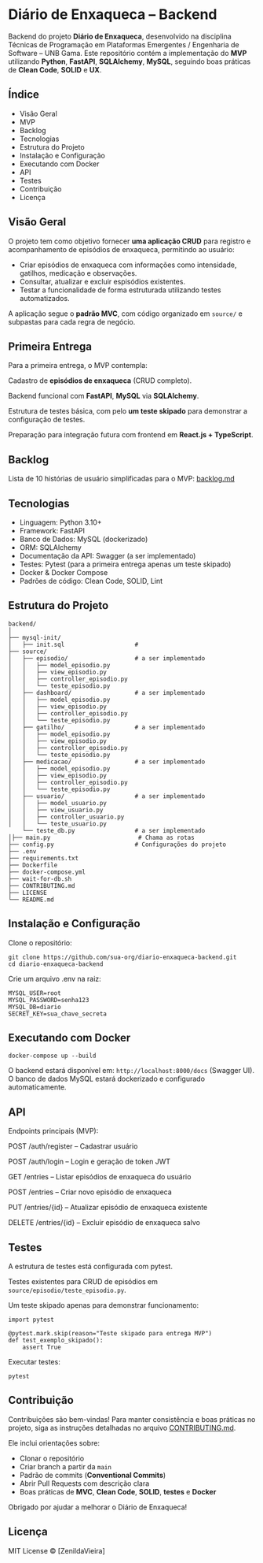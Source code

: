 # Diário de Enxaqueca – Backend

Backend do projeto **Diário de Enxaqueca**, desenvolvido na disciplina Técnicas de Programação em Plataformas Emergentes / Engenharia de Software – UNB Gama.
Este repositório contém a implementação do **MVP** utilizando **Python**, **FastAPI**, **SQLAlchemy**, **MySQL**, seguindo boas práticas de **Clean Code**, **SOLID** e **UX**.

## Índice

* Visão Geral 
* MVP
* Backlog
* Tecnologias
* Estrutura do Projeto
* Instalação e Configuração
* Executando com Docker
* API
* Testes
* Contribuição
* Licença

## Visão Geral

O projeto tem como objetivo fornecer **uma aplicação CRUD** para registro e acompanhamento de episódios de enxaqueca, permitindo ao usuário:
* Criar episódios de enxaqueca com informações como intensidade, gatilhos, medicação e observações.
* Consultar, atualizar e excluir espisódios existentes.
* Testar a funcionalidade de forma estruturada utilizando testes automatizados.

A aplicação segue o **padrão MVC**, com código organizado em `source/` e subpastas para cada regra de negócio.

## Primeira Entrega

Para a primeira entrega, o MVP contempla:

Cadastro de **episódios de enxaqueca** (CRUD completo).

Backend funcional com **FastAPI**, **MySQL** via **SQLAlchemy**.

Estrutura de testes básica, com pelo **um teste skipado** para demonstrar a configuração de testes.

Preparação para integração futura com frontend em **React.js + TypeScript**.

## Backlog

Lista de 10 histórias de usuário simplificadas para o MVP: [backlog.md](https://github.com/diario-enxaqueca/documentacao/blob/main/docs/backlog.md)

## Tecnologias

* Linguagem: Python 3.10+
* Framework: FastAPI
* Banco de Dados: MySQL (dockerizado)
* ORM: SQLAlchemy
* Documentação da API: Swagger (a ser implementado)
* Testes: Pytest (para a primeira entrega apenas um teste skipado)
* Docker & Docker Compose
* Padrões de código: Clean Code, SOLID, Lint

## Estrutura do Projeto
```code
backend/
│
├── mysql-init/
│   ├── init.sql                    # 
├── source/
│   ├── episodio/                   # a ser implementado
│   │   ├── model_episodio.py
│   │   ├── view_episodio.py
│   │   ├── controller_episodio.py
│   │   └── teste_episodio.py
│   ├── dashboard/                  # a ser implementado
│   │   ├── model_episodio.py
│   │   ├── view_episodio.py
│   │   ├── controller_episodio.py
│   │   └── teste_episodio.py
│   ├── gatilho/                    # a ser implementado
│   │   ├── model_episodio.py
│   │   ├── view_episodio.py
│   │   ├── controller_episodio.py
│   │   └── teste_episodio.py
│   ├── medicacao/                  # a ser implementado
│   │   ├── model_episodio.py
│   │   ├── view_episodio.py
│   │   ├── controller_episodio.py
│   │   └── teste_episodio.py
│   ├── usuario/                    # a ser implementado
│   │   ├── model_usuario.py
│   │   ├── view_usuario.py
│   │   ├── controller_usuario.py
│   │   └── teste_usuario.py
    └── teste_db.py                 # a ser implementado
│├── main.py                         # Chama as rotas
├── config.py                       # Configurações do projeto
├── .env
├── requirements.txt
├── Dockerfile
├── docker-compose.yml
├── wait-for-db.sh
├── CONTRIBUTING.md
├── LICENSE
└── README.md
```

## Instalação e Configuração

Clone o repositório:
```code
git clone https://github.com/sua-org/diario-enxaqueca-backend.git
cd diario-enxaqueca-backend
```

Crie um arquivo .env na raiz:
```code
MYSQL_USER=root
MYSQL_PASSWORD=senha123
MYSQL_DB=diario
SECRET_KEY=sua_chave_secreta

```

## Executando com Docker
```code
docker-compose up --build
```

O backend estará disponível em: `http://localhost:8000/docs` (Swagger UI).
O banco de dados MySQL estará dockerizado e configurado automaticamente.

## API

Endpoints principais (MVP):

POST /auth/register – Cadastrar usuário

POST /auth/login – Login e geração de token JWT

GET /entries – Listar episódios de enxaqueca do usuário

POST /entries – Criar novo episódio de enxaqueca

PUT /entries/{id} – Atualizar episódio de enxaqueca existente

DELETE /entries/{id} – Excluir episódio de enxaqueca salvo

## Testes

A estrutura de testes está configurada com pytest.

Testes existentes para CRUD de episódios em `source/episodio/teste_episodio.py`.

Um teste skipado apenas para demonstrar funcionamento:

```code
import pytest

@pytest.mark.skip(reason="Teste skipado para entrega MVP")
def test_exemplo_skipado():
    assert True
```

Executar testes:
```code
pytest
```

## Contribuição

Contribuições são bem-vindas! Para manter consistência e boas práticas no projeto, siga as instruções detalhadas no arquivo [CONTRIBUTING.md](CONTRIBUTING.md).

Ele inclui orientações sobre:
* Clonar o repositório
* Criar branch a partir da `main`
* Padrão de commits (**Conventional Commits**)
* Abrir Pull Requests com descrição clara
* Boas práticas de **MVC**, **Clean Code**, **SOLID**, **testes** e **Docker**

Obrigado por ajudar a melhorar o Diário de Enxaqueca!

## Licença

MIT License © [ZenildaVieira]